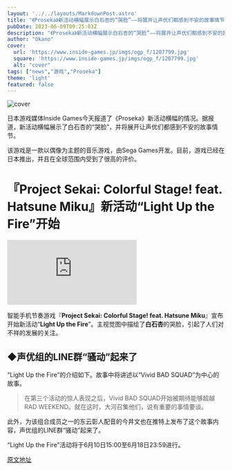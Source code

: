 ```yaml
---
layout: '../../layouts/MarkdownPost.astro'
title: "《Proseka》新活动横幅展示白石杏的“哭脸”——将展开让声优们都感到不安的故事情节"
pubDate: 2023-06-09T09:25:03Z
description: "《Proseka》新活动横幅展示白石杏的“哭脸”——将展开让声优们都感到不安的故事情节"
author: "Okano"
cover:
  url: 'https://www.inside-games.jp/imgs/ogp_f/1207799.jpg'
  square: 'https://www.inside-games.jp/imgs/ogp_f/1207799.jpg'
  alt: "cover"
tags: ["news","游戏","Proseka"]
theme: 'light'
featured: false
---
```


![cover](https://www.inside-games.jp/imgs/ogp_f/1207799.jpg)

日本游戏媒体Inside Games今天报道了《Proseka》新活动横幅的情况。据报道，新活动横幅展示了白石杏的“哭脸”，并将展开让声优们都感到不安的故事情节。

该游戏是一款以偶像为主题的音乐游戏，由Sega Games开发。目前，游戏已经在日本推出，并且在全球范围内受到了很高的评价。

# 『Project Sekai: Colorful Stage! feat. Hatsune Miku』新活动“Light Up the Fire”开始

![img](https://www.inside-games.jp/article/img/2022/06/10/138174/1149269.html)

智能手机节奏游戏『<b>Project Sekai: Colorful Stage! feat. Hatsune Miku</b>』宣布开始新活动“<b>Light Up the Fire</b>”。主视觉图中描绘了<b>白石杏</b>的哭脸，引起了人们对不祥的发展的关注。

## ◆声优组的LINE群“骚动”起来了

“Light Up the Fire”的介绍如下。故事中将讲述以“Vivid BAD SQUAD”为中心的故事。

> 在第三个活动的惊人表现之后，Vivid BAD SQUAD开始被期待能够超越RAD WEEKEND。就在这时，大河召集他们，说有重要的事情要谈。

此外，为该组合成员之一的东云彰人配音的今井文也在推特上发布了这个故事内容，声优组的LINE群“骚动”起来了。

“Light Up the Fire”活动将于6月10日15:00至6月18日23:59进行。

  [原文地址](https://www.inside-games.jp/article/2023/06/09/146465.html)